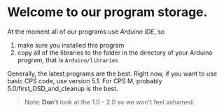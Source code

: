 # Welcome to our program storage.

At the moment all of our programs use *Arduino IDE*, so 
1. make sure you installed this program
1. copy all of the libraries to the folder in the directory of your Arduino program, that is `Arduino/libraries`

Generally, the latest programs are the best.
Right now, if you want to use basic CPS code, use version 5.1.
For CPS M, probably 5.0/first_OSD_and_cleanup is the best.

> Note: **Don't** look at the 1.0 - 2.0 so we won't feel ashamed.
